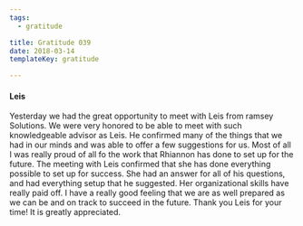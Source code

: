 ```yaml
---
tags:
  - gratitude

title: Gratitude 039
date: 2018-03-14
templateKey: gratitude

---
```


#### Leis

Yesterday we had the great opportunity to meet with Leis from ramsey Solutions.  We were very honored to be able to meet with such knowledgeable advisor as Leis.  He confirmed many of the things that we had in our minds and was able to offer a few suggestions for us.  Most of all I was really proud of all fo the work that Rhiannon has done to set up for the future.  The meeting with Leis confirmed that she has done everything possible to set up for success.  She had an answer for all of his questions, and had everything setup that he suggested.  Her organizational skills have really paid off.  I have a really good feeling that we are as well prepared as we can be and on track to succeed in the future.  Thank you Leis for your time! It is greatly appreciated.
